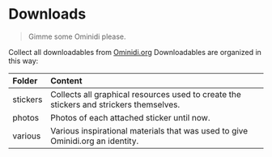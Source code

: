 # Downloads
> Gimme some Ominidi please.

Collect all downloadables from [Ominidi.org](https://www.ominidi.org)
Downloadables are organized in this way:

| Folder         |Content           |
|:----------------|:---------------|
| stickers      | Collects all graphical resources used to create the stickers and strickers themselves. |
| photos     | Photos of each attached sticker until now. |
| various      | Various inspirational materials that was used to give Ominidi.org an identity. |
